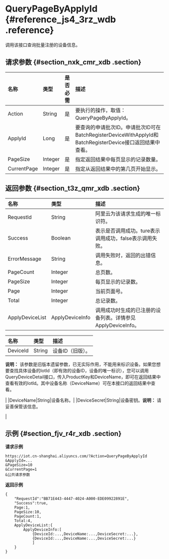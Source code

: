 # QueryPageByApplyId {#reference_js4_3rz_wdb .reference}

调用该接口查询批量注册的设备信息。

## 请求参数 {#section_nxk_cmr_xdb .section}

|名称|类型|是否必需|描述|
|:-|:-|:---|:-|
|Action|String|是|要执行的操作，取值：QueryPageByApplyId。|
|ApplyId|Long|是|要查询的申请批次ID。申请批次ID可在BatchRegisterDeviceWithApplyId和BatchRegisterDevice接口返回结果中查看。|
|PageSize|Integer|是|指定返回结果中每页显示的记录数量。|
|CurrentPage|Integer|是|指定从返回结果中的第几页开始显示。|

## 返回参数 {#section_t3z_qmr_xdb .section}

|名称|类型|描述|
|:-|:-|:-|
|RequestId|String|阿里云为该请求生成的唯一标识符。|
|Success|Boolean|表示是否调用成功。ture表示调用成功，false表示调用失败。|
|ErrorMessage|String|调用失败时，返回的出错信息。|
|PageCount|Integer|总页数。|
|PageSize|Integer|每页显示的记录数。|
|Page|Integer|当前页面号。|
|Total|Integer|总记录数。|
|ApplyDeviceList|ApplyDeviceInfo|调用成功时生成的已注册的设备列表。详情参见ApplyDeviceInfo。|

|名称|类型|描述|
|:-|:-|:-|
|DeviceId|String| 设备ID（旧版）。

 **说明：** 该参数是旧版本遗留参数，已无实际作用，不能用来标识设备。如果您想要查找具体设备的IotId（即有效的设备ID，设备的唯一标识），您可以调用QueryDeviceDetail接口，传入ProductKey和DeviceName，即可在返回结果中查看有效的IotId。其中设备名称（DeviceName）可在本接口的返回结果中查看。

 |
|DeviceName|String|设备名称。|
|DeviceSecret|String|设备密钥。**说明：** 请妥善保管该信息。

|

## 示例 {#section_fjv_r4r_xdb .section}

**请求示例**

```
https://iot.cn-shanghai.aliyuncs.com/?Action=QueryPageByApplyId
&ApplyId=...
&PageSize=10
&CurrentPage=1
&公共请求参数
```

**返回示例**

```
{
    "RequestId":"BB71E443-4447-4024-A000-EDE09922891E",
    "Success":true,
    Page:1,
    PageSize:10,
    PageCount:1,
    Total:4,
    ApplyDeviceList:{
        ApplyDeviceInfo:[
            {DeviceId:...,DeviceName:...,DeviceSecret:...},
            {DeviceId:...,DeviceName:...,DeviceSecret:...}
            ]
    }
}
```

